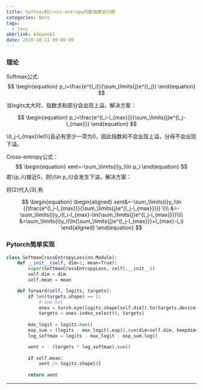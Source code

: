 ```yaml
---
title: Softmax和Cross-entropy的数值稳定问题
categories: Note
tags:
  - loss
abbrlink: 6deaeeb1
date: 2020-10-21 00:00:00
---
```

<script type="text/javascript" src="http://cdn.mathjax.org/mathjax/latest/MathJax.js?config=default"></script>
<script type="text/x-mathjax-config">
MathJax.Hub.Config({
  TeX: { equationNumbers: { autoNumber: "AMS" } },
  "HTML-CSS": { linebreaks: { automatic: true } },
         SVG: { linebreaks: { automatic: true } }
});
</script>
<!-- more -->

### 理论

Softmax公式:
$$
\begin{equation}
p_i=\frac{e^{l_i}}{\sum_\limits{j}e^{l_j}}
\end{equation}
$$

当logits太大时，指数求和部分会出现上溢，解决方案：

$$
\begin{equation}
p_i=\frac{e^{l_i-l_{max}}}{\sum_\limits{j}e^{l_j-l_{max}}}
\end{equation}
$$

\\(l_j-l_{max}\le0\\)且必有至少一项为0，因此指数和不会出现上溢，分母不会出现下溢。

Cross-entropy公式：
$$
\begin{equation}
xent=-\sum_\limits{i}y_i\ln p_i
\end{equation}
$$
若\\(p_i\\)接近0，则\\(\ln p_i\\)会发生下溢，解决方案：

将(2)代入(3),有

$$
\begin{equation}
\begin{aligned}
xent&=-\sum_\limits{i}y_i\ln {(\frac{e^{l_i-l_{max}}}{\sum_\limits{j}e^{l_j-l_{max}}})} \\\\
&=-\sum_\limits{i}y_i(l_i-l_{max}-\ln{\sum_\limits{j}e^{l_j-l_{max}}})\\\\
&=\sum_\limits{i}y_i(\ln{\sum_\limits{j}e^{l_j-l_{max}}}+l_{max}-l_i)
\end{aligned}
\end{equation}
$$

### Pytorch简单实现

```Python
class SoftmaxCrossEntropyLoss(nn.Module):
    def __init__(self, dim=1, mean=True):
        super(SoftmaxCrossEntropyLoss, self).__init__()
        self.dim = dim
        self.mean = mean

    def forward(self, logits, targets):
        if len(targets.shape) == 1:
            # one-hot
            ones = torch.eye(logits.shape[self.dim]).to(targets.device)
            targets = ones.index_select(0, targets)
        
        max_logit = logits.max()
        exp_sum = (logits - max_logit).exp().sum(dim=self.dim, keepdim=True)
        log_softmax = logits - max_logit - exp_sum.log()

        xent = - (targets * log_softmax).sum()
        
        if self.mean:
            xent /= logits.shape[0]
        
        return xent
```
---
